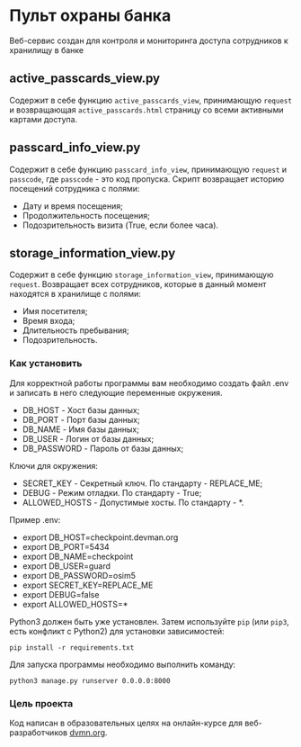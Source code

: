 # Пульт охраны банка

Веб-сервис создан для контроля и мониторинга доступа сотрудников к хранилищу в банке

## active_passcards_view.py

Содержит в себе функцию `active_passcards_view`, принимающую `request` и возвращающая `active_passcards.html` страницу со всеми активными картами доступа.

## passcard_info_view.py

Содержит в себе функцию `passcard_info_view`, принимающую `request` и `passcode`, где `passcode` - это код пропуска. Скрипт возвращает историю посещений сотрудника с полями:

- Дату и время посещения;
- Продолжительность посещения;
- Подозрительность визита (True, если более часа).

## storage_information_view.py

Содержит в себе функцию `storage_information_view`, принимающую `request`. Возвращает всех сотрудников, которые в данный момент находятся в хранилище с полями:

- Имя посетителя;
- Время входа;
- Длительность пребывания;
- Подозрительность.

### Как установить

Для корректной работы программы вам необходимо создать файл .env и записать в него следующие переменные окружения.
- DB_HOST - Хост базы данных;
- DB_PORT - Порт базы данных;
- DB_NAME - Имя базы данных;
- DB_USER - Логин от базы данных;
- DB_PASSWORD - Пароль от базы данных;

 Ключи для окружения:
- SECRET_KEY - Секретный ключ. По стандарту - REPLACE_ME;
- DEBUG - Режим отладки. По стандарту - True;
- ALLOWED_HOSTS - Допустимые хосты. По стандарту - *.

Пример .env:

- export DB_HOST=checkpoint.devman.org
- export DB_PORT=5434
- export DB_NAME=checkpoint
- export DB_USER=guard
- export DB_PASSWORD=osim5
- export SECRET_KEY=REPLACE_ME
- export DEBUG=false
- export ALLOWED_HOSTS=*

Python3 должен быть уже установлен. 
Затем используйте `pip` (или `pip3`, есть конфликт с Python2) для установки зависимостей:
```
pip install -r requirements.txt
```
Для запуска программы необходимо выполнить команду:

```
python3 manage.py runserver 0.0.0.0:8000
```

### Цель проекта

Код написан в образовательных целях на онлайн-курсе для веб-разработчиков [dvmn.org](https://dvmn.org/).
